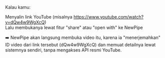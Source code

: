Kalau kamu:

Menyalin link YouTube (misalnya https://www.youtube.com/watch?v=dQw4w9WgXcQ)  
Lalu membukanya lewat fitur "share" atau "open with" ke NewPipe


➡️ NewPipe akan langsung membuka video itu, karena ia "menerjemahkan" ID video dari link tersebut (dQw4w9WgXcQ) dan memuat detailnya lewat sistemnya sendiri, tanpa mengakses API resmi YouTube.
